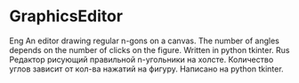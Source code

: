 # GraphicsEditor
Eng
An editor drawing regular n-gons on a canvas. The number of angles depends on the number of clicks on the figure. Written in python tkinter. 
Rus
Редактор рисующий правильной n-угольники на холсте. Количество углов зависит от кол-ва нажатий на фигуру. Написано на python tkinter.

